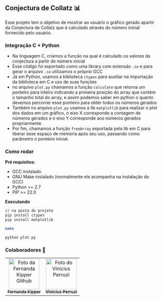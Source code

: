## Conjectura de Collatz 📊
Esse projeto tem o objetivo de mostrar ao usuário o gráfico gerado apartir da Conjectura de Collatz
que é calculado através do número inicial fornecido pelo usuário.

### Integração C + Python
- Na linguagem C, criamos a função na qual é calculado os valores da conjectura a partir do número inicial
- Esse código foi exportado como uma library com extensão `.so` e para gerar o arquivo `.so` utilizamos o
próprio GCC
- Já em Python, usamos a biblioteca `ctypes` para auxiliar na importação da biblioteca em C e uso de suas funções
- no arquivo `plot.py` chamamos a função `calculate` que retorna um ponteiro para inteiro indicando a primeira posição do array que contém o tamanho total do array, e assim podemos saber em python o quanto devemos percorrer esse ponteiro para obter todos os números gerados
- Também no arquivo `plot.py` usamos a lib `matplotlib` para realizar o plot dos dados em um gráfico, o eixo X corresponde a contagem de números gerados e o eixo Y corresponde aos números gerados propriarmente.
- Por fim, chamamos a função `freeArray` exportada pela lib em C para liberar esse espaço de memória após seu uso, passando como parâmetro o ponteiro inicial.

### Como rodar

**Pré requisitos:**

- GCC instalado
- GNU Make instalado (normalmente ele acompanha na instalação do GCC)
- Python >= 2.7
- PIP >= 22.0

**Executando**

```bash
// na pasta do projeto
pip install ctypes
pip install matplotlib

make

python plot.py
```

### Colaboradores 🤝 


<table>
  <tr>
    <td align="center">
      <a href="#">
        <img src="https://avatars.githubusercontent.com/u/61896274?v=4" width="100px;" alt="Foto da Fernanda Kipper Github"/><br>
        <sub>
          <b>Fernanda Kipper</b>
        </sub>
      </a>
    </td>
    <td align="center">
      <a href="#">
        <img src="https://avatars.githubusercontent.com/u/88754301?v=4" width="100px;" alt="Foto do Vinicius Perruzi"/><br>
        <sub>
          <b>Vinicius Perruzi</b>
        </sub>
      </a>
    </td>
  </tr>
</table>
